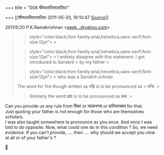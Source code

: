 +++
title = "008 श्रीमल्ललितालालितः"

+++
[[श्रीमल्ललितालालितः	2011-05-20, 19:10:47 [Source](https://groups.google.com/g/samskrita/c/l85fCym6klM)]]



  
  

2011/5/20 P.K.Ramakrishnan \<[peek...@yahoo.com]()\>

  

> 
> > 
> >  style="color:black;font-family:arial,helvetica,sans-serif;font-size:12pt"> >
> 
> >  style="color:black;font-family:arial,helvetica,sans-serif;font-size:12pt"> >
> I entirely disagree with this statement. I got introduced to Sanskrit > by my father >
> 
> >  style="color:black;font-family:arial,helvetica,sans-serif;font-size:12pt"> >
> who was a Sanskrit scholar.
> > 
> >   
> The word for fire though written as वह्नि is to be pronounced as > वन्हि. >
> 
> >   
> > 
> > 
> > Similarly the word ब्रह्म is to be pronounced as ब्रम्ह. >
> 
> > 
> > 

  
Can you provide us any rule from शिक्षा or व्याकरणम् or प्रातिसाख्यम् for that.  
Just quoting your father is not enough for those who are themselves scholars.  
I was also taught somewhere to pronounce as you once. And once I was told to do opposite. Now, what could one do in this condition ? So, we need evidence. If you can't provide, .... then .... why should we accept you view at all or of your father's ?  



